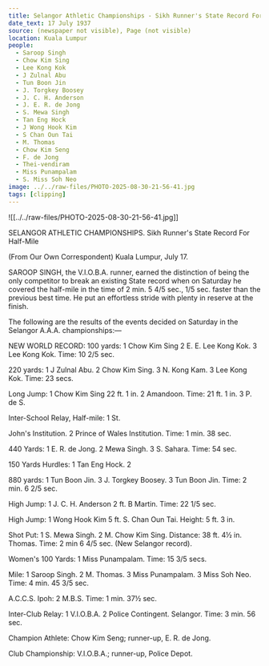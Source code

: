 ```yaml
---
title: Selangor Athletic Championships - Sikh Runner's State Record For Half-Mile
date_text: 17 July 1937
source: (newspaper not visible), Page (not visible)
location: Kuala Lumpur
people:
  - Saroop Singh
  - Chow Kim Sing
  - Lee Kong Kok
  - J Zulnal Abu
  - Tun Boon Jin
  - J. Torgkey Boosey
  - J. C. H. Anderson
  - J. E. R. de Jong
  - S. Mewa Singh
  - Tan Eng Hock
  - J Wong Hook Kim
  - S Chan Oun Tai
  - M. Thomas
  - Chow Kim Seng
  - F. de Jong
  - Thei-vendiram
  - Miss Punampalam
  - S. Miss Soh Neo
image: ../../raw-files/PHOTO-2025-08-30-21-56-41.jpg
tags: [clipping]
---
```

![[../../raw-files/PHOTO-2025-08-30-21-56-41.jpg]]

SELANGOR ATHLETIC CHAMPIONSHIPS.
Sikh Runner's State Record For Half-Mile

(From Our Own Correspondent)
Kuala Lumpur, July 17.

SAROOP SINGH, the V.I.O.B.A. runner, earned the distinction of being the only competitor to break an existing State record when on Saturday he covered the half-mile in the time of 2 min. 5 4/5 sec., 1/5 sec. faster than the previous best time. He put an effortless stride with plenty in reserve at the finish.

The following are the results of the events decided on Saturday in the Selangor A.A.A. championships:—

NEW WORLD RECORD:
100 yards: 1 Chow Kim Sing 2 E. E. Lee Kong Kok. 3 Lee Kong Kok. Time: 10 2/5 sec.

220 yards: 1 J Zulnal Abu. 2 Chow Kim Sing. 3 N. Kong Kam. 3 Lee Kong Kok. Time: 23 secs.

Long Jump: 1 Chow Kim Sing 22 ft. 1 in. 2 Amandoon. Time: 21 ft. 1 in. 3 P. de S.

Inter-School Relay, Half-mile: 1 St.

John's Institution. 2 Prince of Wales Institution. Time: 1 min. 38 sec.

440 Yards: 1 E. R. de Jong. 2 Mewa Singh. 3 S. Sahara. Time: 54 sec.

150 Yards Hurdles: 1 Tan Eng Hock. 2

880 yards: 1 Tun Boon Jin. 3 J. Torgkey Boosey. 3 Tun Boon Jin. Time: 2 min. 6 2/5 sec.

High Jump: 1 J. C. H. Anderson 2 ft. B Martin. Time: 22 1/5 sec.

High Jump: 1 Wong Hook Kim 5 ft. S. Chan Oun Tai. Height: 5 ft. 3 in.

Shot Put: 1 S. Mewa Singh. 2 M. Chow Kim Sing. Distance: 38 ft. 4½ in. Thomas. Time: 2 min 6 4/5 sec. (New Selangor record).

Women's 100 Yards: 1 Miss Punampalam. Time: 15 3/5 secs.

Mile: 1 Saroop Singh. 2 M. Thomas. 3 Miss Punampalam. 3 Miss Soh Neo. Time: 4 min. 45 3/5 sec.

A.C.C.S. Ipoh: 2 M.B.S. Time: 1 min. 37½ sec.

Inter-Club Relay: 1 V.I.O.B.A. 2 Police Contingent. Selangor. Time: 3 min. 56 sec.

Champion Athlete: Chow Kim Seng; runner-up, E. R. de Jong.

Club Championship: V.I.O.B.A.; runner-up, Police Depot.